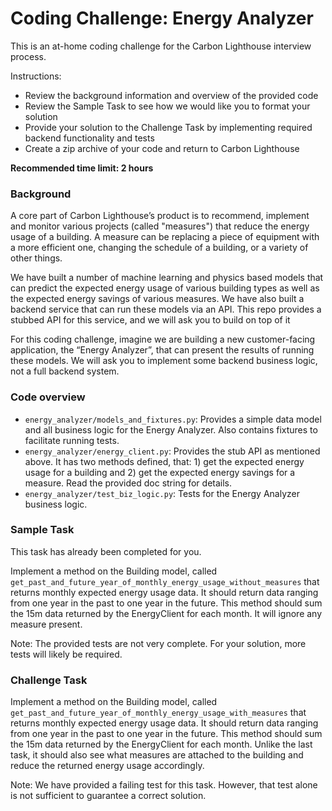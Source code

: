# Coding Challenge: Energy Analyzer

This is an at-home coding challenge for the Carbon Lighthouse interview process.

Instructions:
* Review the background information and overview of the provided code
* Review the Sample Task to see how we would like you to format your solution
* Provide your solution to the Challenge Task by implementing required backend functionality and tests
* Create a zip archive of your code and return to Carbon Lighthouse

**Recommended time limit: 2 hours**

### Background

A core part of Carbon Lighthouse’s product is to recommend, implement and monitor various projects (called "measures")  that reduce the energy usage of a building. A measure can be replacing a piece of equipment with a more efficient one, changing the schedule of a building, or a variety of other things.

We have built a number of machine learning and physics based models that can predict the expected energy usage of various building types as well as the expected energy savings of various measures. We have also built a backend service that can run these models via an API. This repo provides a stubbed API for this service, and we will ask you to build on top of it

For this coding challenge, imagine we are building a new customer-facing application, the “Energy Analyzer”, that can present the results of running these models. We will ask you to implement some backend business logic, not a full backend system.

### Code overview

* `energy_analyzer/models_and_fixtures.py`: Provides a simple data model and all business logic for the Energy Analyzer. Also contains fixtures to facilitate running tests.
* `energy_analyzer/energy_client.py`: Provides the stub API as mentioned above. It has two methods defined, that: 1) get the expected energy usage for a building and 2) get the expected energy savings for a measure. Read the provided doc string for details.
* `energy_analyzer/test_biz_logic.py`: Tests for the Energy Analyzer business logic.


### Sample Task

This task has already been completed for you.

Implement a method on the Building model, called `get_past_and_future_year_of_monthly_energy_usage_without_measures` that returns monthly expected energy usage data. It should return data ranging from one year in the past to one year in the future. This method should sum the 15m data returned by the EnergyClient for each month. It will ignore any measure present.

Note: The provided tests are not very complete. For your solution, more tests will likely be required.

### Challenge Task

Implement a method on the Building model, called `get_past_and_future_year_of_monthly_energy_usage_with_measures` that returns monthly expected energy usage data. It should return data ranging from one year in the past to one year in the future. This method should sum the 15m data returned by the EnergyClient for each month. Unlike the last task, it should also see what measures are attached to the building and reduce the returned energy usage accordingly. 

Note: We have provided a failing test for this task. However, that test alone is not sufficient to guarantee a correct solution.